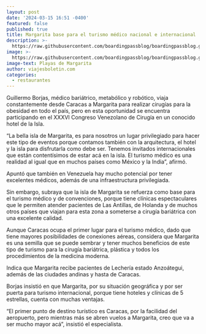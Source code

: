 ```yaml
---
layout: post
date: '2024-03-15 16:51 -0400'
featured: false
published: true
title: Margarita base para el turismo médico nacional e internacional
description: >-
  https://raw.githubusercontent.com/boardingpassblog/boardingpassblog.github.io/main/assets/images/1margarita.jpg
image: >-
  https://raw.githubusercontent.com/boardingpassblog/boardingpassblog.github.io/main/assets/images/1margarita.jpg
image-text: Playas de Margarita
author: viajesboletin.com
categories:
  - restaurantes
---
```


Guillermo Borjas, médico bariátrico, metabólico y robótico, viaja constantemente desde Caracas a Margarita para realizar cirugías para la obesidad en todo el país, pero en esta oportunidad se encuentra participando en el XXXVI Congreso Venezolano de Cirugía en un conocido hotel de la Isla.

“La bella isla de Margarita, es para nosotros un lugar privilegiado para hacer este tipo de eventos porque contamos también con la arquitectura, el hotel y la isla para disfrutarla como debe ser. Tenemos invitados internacionales que están contentísimos de estar acá en la isla. El turismo médico es una realidad al igual que en muchos países como México y la India”, afirmó.

Apuntó que también en Venezuela hay mucho potencial por tener excelentes médicos, además de una infraestructura privilegiada.

Sin embargo, subraya que la isla de Margarita se refuerza como base para el turismo médico y de convenciones, porque tiene clínicas espectaculares que le permiten atender pacientes de Las Antillas, de Holanda y de muchos otros países que viajan para esta zona a someterse a cirugía bariátrica con una excelente calidad.

Aunque Caracas ocupa el primer lugar para el turismo médico, dado que tiene mayores posibilidades de conexiones aéreas, considera que Margarita es una semilla que se puede sembrar y tener muchos beneficios de este tipo de turismo para la cirugía bariátrica, plástica y todos los procedimientos de la medicina moderna.

Indica que Margarita recibe pacientes de Lechería estado Anzoátegui, además de las ciudades andinas y hasta de Caracas.

Borjas insistió en que Margarita, por su situación geográfica y por ser puerta para turismo internacional, porque tiene hoteles y clínicas de 5 estrellas, cuenta con muchas ventajas.

“El primer punto de destino turístico es Caracas, por la facilidad del aeropuerto, pero mientras más se abren vuelos a Margarita, creo que va a ser mucho mayor acá”, insistió el especialista.
